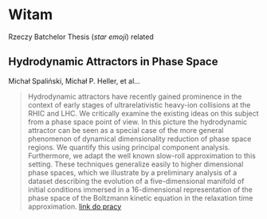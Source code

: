 # Witam 
Rzeczy Batchelor Thesis (*star emoji*) related




## Hydrodynamic Attractors in Phase Space
Michał Spaliński, Michał P. Heller, et al...
>Hydrodynamic attractors have recently gained prominence in the context of early stages of ultrarelativistic heavy-ion collisions at the RHIC and LHC. We critically examine the existing ideas on this subject from a phase space point of view. In this picture the hydrodynamic attractor can be seen as a special case of the more general phenomenon of dynamical dimensionality reduction of phase space regions. We quantify this using principal component analysis. Furthermore, we adapt the well known slow-roll approximation to this setting. These techniques generalize easily to higher dimensional phase spaces, which we illustrate by a preliminary analysis of a dataset describing the evolution of a five-dimensional manifold of initial conditions immersed in a 16-dimensional representation of the phase space of the Boltzmann kinetic equation in the relaxation time approximation.
[link do pracy ](https://www.researchgate.net/publication/345364690_Hydrodynamic_Attractors_in_Phase_Space)



